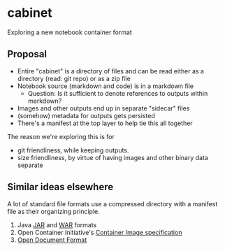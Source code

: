 # cabinet

Exploring a new notebook container format

## Proposal

* Entire "cabinet" is a directory of files and can be read either as a directory (read: git repo) or as a zip file
* Notebook source (markdown and code) is in a markdown file
  * Question: Is it sufficient to denote references to outputs within markdown?
* Images and other outputs end up in separate "sidecar" files
* (somehow) metadata for outputs gets persisted
* There's a manifest at the top layer to help tie this all together

The reason we're exploring this is for

* git friendliness, while keeping outputs.
* size friendliness, by virtue of having images and other binary data separate

## Similar ideas elsewhere

A lot of standard file formats use a compressed directory with a manifest file as their organizing principle.

1. Java [JAR](https://en.wikipedia.org/wiki/JAR_(file_format)) and [WAR](https://en.wikipedia.org/wiki/WAR_(file_format)) formats
2. Open Container Initiative's [Container Image specification](https://github.com/opencontainers/image-spec)
3. [Open Document Format](https://en.wikipedia.org/wiki/OpenDocument)
